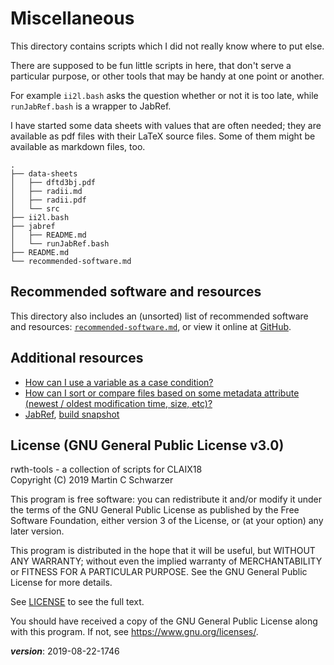 # Miscellaneous

This directory contains scripts which I did not really know where to put else.

There are supposed to be fun little scripts in here, 
that don't serve a particular purpose, or
other tools that may be handy at one point or another.

For example `ii2l.bash` asks the question whether or not it is too late,
while `runJabRef.bash` is a wrapper to JabRef.

I have started some data sheets with values that are often needed;
they are available as pdf files with their LaTeX source files.
Some of them might be available as markdown files, too.

```
.
├── data-sheets
│   ├── dftd3bj.pdf
│   ├── radii.md
│   ├── radii.pdf
│   └── src
├── ii2l.bash
├── jabref
│   ├── README.md
│   └── runJabRef.bash
├── README.md
└── recommended-software.md
```

## Recommended software and resources

This directory also includes an (unsorted) list of recommended software and resources:
[`recommended-software.md`](./recommended-software.md), or view it online at 
[GitHub](https://github.com/polyluxus/rwth-tools/blob/master/misc/recommended-software.md).


## Additional resources

- [How can I use a variable as a case condition?](https://unix.stackexchange.com/q/234264/160000)
- [How can I sort or compare files based on some metadata attribute (newest / oldest modification time, size, etc)?](http://mywiki.wooledge.org/BashFAQ/003)
- [JabRef](http://www.jabref.org/), [build snapshot](https://builds.jabref.org/)


## License (GNU General Public License v3.0)

rwth-tools - a collection of scripts for CLAIX18  
Copyright (C) 2019 Martin C Schwarzer

This program is free software: you can redistribute it and/or modify
it under the terms of the GNU General Public License as published by
the Free Software Foundation, either version 3 of the License, or
(at your option) any later version.

This program is distributed in the hope that it will be useful,
but WITHOUT ANY WARRANTY; without even the implied warranty of
MERCHANTABILITY or FITNESS FOR A PARTICULAR PURPOSE.  See the
GNU General Public License for more details.

See [LICENSE](../../LICENSE) to see the full text.

You should have received a copy of the GNU General Public License
along with this program.  If not, see <https://www.gnu.org/licenses/>.

___version___: 2019-08-22-1746
